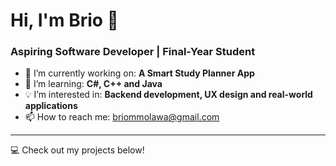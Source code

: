 # Hi, I'm Brio 👋

### Aspiring Software Developer | Final-Year Student

- 🔭 I’m currently working on: **A Smart Study Planner App**
- 🌱 I’m learning: **C#, C++ and Java**
- 💡 I’m interested in: **Backend development, UX design and real-world applications**
- 📫 How to reach me: briommolawa@gmail.com

---
💻 Check out my projects below!
